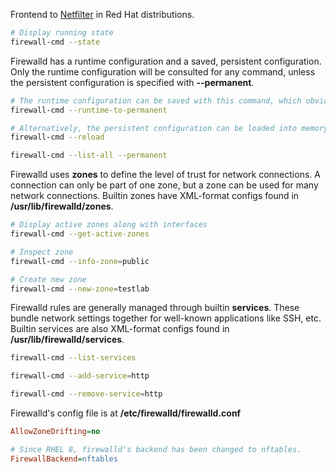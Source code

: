 Frontend to [Netfilter](#netfilter) in Red Hat distributions.

```sh
# Display running state
firewall-cmd --state
```

Firewalld has a runtime configuration and a saved, persistent configuration.
Only the runtime configuration will be consulted for any command, unless the persistent configuration is specified with **--permanent**.

```sh
# The runtime configuration can be saved with this command, which obviates the need to execute every change twice.
firewall-cmd --runtime-to-permanent

# Alternatively, the persistent configuration can be loaded into memory:
firewall-cmd --reload
```

```sh title="Display firewall rules"
firewall-cmd --list-all --permanent
```

Firewalld uses **zones** to define the level of trust for network connections.
A connection can only be part of one zone, but a zone can be used for many network connections.
Builtin zones have XML-format configs found in **/usr/lib/firewalld/zones**.

```sh
# Display active zones along with interfaces
firewall-cmd --get-active-zones

# Inspect zone
firewall-cmd --info-zone=public

# Create new zone
firewall-cmd --new-zone=testlab
```

Firewalld rules are generally managed through builtin **services**.
These bundle network settings together for well-known applications like SSH, etc.
Builtin services are also XML-format configs found in **/usr/lib/firewalld/services**.

```sh title="Services"
firewall-cmd --list-services

firewall-cmd --add-service=http

firewall-cmd --remove-service=http
```

Firewalld's config file is at **/etc/firewalld/firewalld.conf**
```ini title="/etc/firewalld/firewalld.conf"
AllowZoneDrifting=no

# Since RHEL 8, firewalld's backend has been changed to nftables.
FirewallBackend=nftables
```